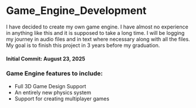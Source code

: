 # Game_Engine_Development
I have decided to create my own game engine. I have almost no experience in anything like this and it is supposed to take a long time. I will be logging my journey in audio files and in text where necessary along with all the files. My goal is to finish this project in 3 years before my graduation.

#### Initial Commit: August 23, 2025
### Game Engine features to include:
  - Full 3D Game Design Support
  - An entirely new physics system
  - Support for creating multiplayer games
